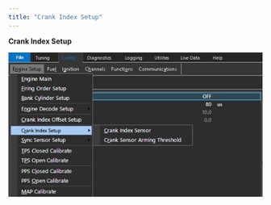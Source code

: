 ```yaml
---
title: "Crank Index Setup"
---
```


**Crank Index Setup**


![Image](</img/AAA2.jpg>)



